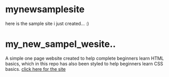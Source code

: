 # mynewsamplesite
here is the sample site i just created... :)
# my_new_sampel_wesite..
A simple one page website created to help complete beginners learn HTML basics, which in this repo has also been styled to help beginners learn CSS basics.
[click here for the site](https://gc8net.github.io/pen-pencilll/)
